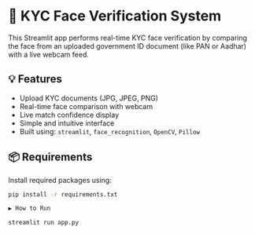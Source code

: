 # 🧠 KYC Face Verification System

This Streamlit app performs real-time KYC face verification by comparing the face from an uploaded government ID document (like PAN or Aadhar) with a live webcam feed.

## 💡 Features

- Upload KYC documents (JPG, JPEG, PNG)
- Real-time face comparison with webcam
- Live match confidence display
- Simple and intuitive interface
- Built using: `streamlit`, `face_recognition`, `OpenCV`, `Pillow`

## 📦 Requirements

Install required packages using:

```bash
pip install -r requirements.txt

▶️ How to Run

streamlit run app.py
